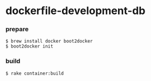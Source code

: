 dockerfile-development-db
=========================


### prepare

```
$ brew install docker boot2docker
$ boot2docker init
```

### build

```
$ rake container:build
```

